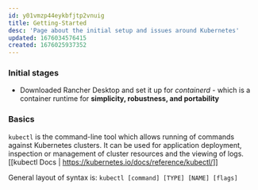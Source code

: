```yaml
---
id: y01vmzp44eykbfjtp2vnuig
title: Getting-Started
desc: 'Page about the initial setup and issues around Kubernetes'
updated: 1676034576415
created: 1676025937352
---
```

### Initial stages
- Downloaded Rancher Desktop and set it up for *containerd* - which is a container runtime for **simplicity, robustness, and portability**

### Basics 
`kubectl` is the command-line tool which allows running of commands against Kubernetes clusters. It can be used for application deployment, inspection or management of cluster resources and the viewing of logs. <br>
[[kubectl Docs | https://kubernetes.io/docs/reference/kubectl/]]

General layout of syntax is: `kubectl [command] [TYPE] [NAME] [flags]`
